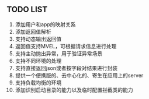 TODO LIST
---

1. 添加用户和app的映射关系
2. 添加返回值解析
3. 支持动态输出返回值
4. 返回值支持MVEL，可根据请求信息进行处理
5. 支持主动抛出异常，用于验证异常场景
6. 支持不同环境的处理
7. 支持直接返回json或者按字段对结果进行封装
8. 提供一个便携版的、去中心化的、寄生在应用上的server
9. 支持负载均衡的环境
10. 添加识别启动目录的能力以及临时配置拦截类的能力